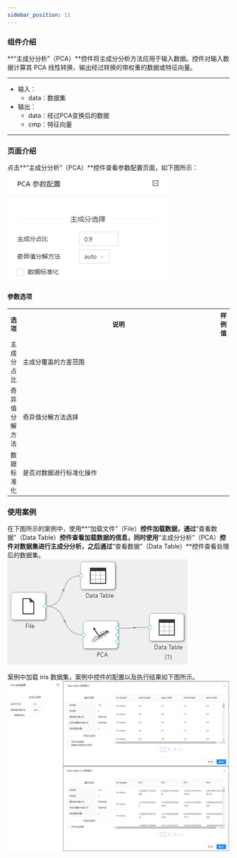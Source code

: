 ```yaml
---
sidebar_position: 11
---
```

### 组件介绍
**“主成分分析”（PCA）**控件将主成分分析方法应用于输入数据。控件对输入数据计算其 PCA 线性转换，输出经过转换的带权重的数据或特征向量。

<hr/>

- 输入：
  - data：数据集
- 输出：
  - data：经过PCA变换后的数据
  - cmp：特征向量

<hr/>


### 页面介绍
点击**“主成分分析”（PCA）**控件查看参数配置页面，如下图所示：  
[ ![](/img/aistudio/feature-engineering/pca/param.png) ](/img/aistudio/feature-engineering/pca/param.png)

#### 参数选项
<table>
  <tr>
    <th>选项</th>
    <th width="650">说明</th>
    <th>样例值</th>
  </tr>
  <tr>
      <td>主成分占比</td> 
      <td>
      主成分覆盖的方差范围
      </td> 
      <td></td>
  </tr>
  <tr>
      <td>奇异值分解方法</td> 
      <td>
      奇异值分解方法选择
      </td> 
      <td></td>
  </tr>
  <tr>
      <td>数据标准化</td> 
      <td>
      是否对数据进行标准化操作
      </td> 
      <td></td>
  </tr>
</table>

### 使用案例
在下图所示的案例中，使用**“加载文件”（File）**控件加载数据，通过**“查看数据”（Data Table）**控件查看加载数据的信息，同时使用**“主成分分析”（PCA）**控件对数据集进行主成分分析，之后通过**“查看数据”（Data Table）**控件查看处理后的数据集。   
[ ![](/img/aistudio/feature-engineering/pca/workflow.png) ](/img/aistudio/feature-engineering/pca/workflow.png)

案例中加载 iris 数据集，案例中控件的配置以及执行结果如下图所示。    
[ ![](/img/aistudio/feature-engineering/pca/workflow-result.png) ](/img/aistudio/feature-engineering/pca/workflow-result.png)